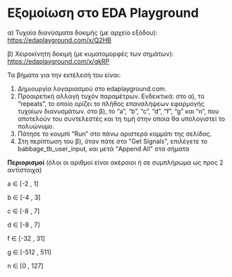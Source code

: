 # Εξομοίωση στο EDA Playground
α) Τυχαία διανύσματα δοκιμής (με αρχείο εξόδου): https://edaplayground.com/x/Q2HB

β) Χειροκίνητη δοκιμή (με κυματομορφές των σημάτων): https://edaplayground.com/x/gkRP


Τα βήματα για την εκτέλεσή του είναι:
1) Δημιουργία λογαριασμού στο edaplayground.com.
2) Προαιρετική αλλαγή τυχόν παραμέτρων. Ενδεικτικά:
   στο α), το “repeats”, το οποίο ορίζει το πλήθος επαναλήψεων εφαρμογής τυχαίων διανυσμάτων.
   στο β), το “a”, “b”, “c”, “d”, “f”, “g” και “n”, που αποτελούν του συντελεστές και τη τιμή στην οποία θα υπολογιστεί το πολυώνυμο.
3) Πάτησε το κουμπί “Run” στο πάνω αριστερά κομμάτι της σελίδας.
4) Στη περίπτωση του β), όταν πάτε στο "Get Signals", επιλέγετε το babbage_tb_user_input, και μετά "Append All" στα σήματα


**Περιορισμοί** (όλοι οι αριθμοί είναι ακέραιοι ή σε συμπλήρωμα ως προς 2 αντίστοιχα)

a ∈ [-2 , 1]

b ∈ [-4 , 3]

c ∈ [-8 , 7]

d ∈ [-8 , 7]

f ∈ [-32 , 31]

g ∈ [-512 , 511]

n ∈ [0 , 127]
